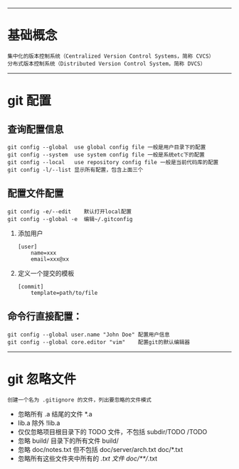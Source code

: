 -------
# 基础概念
    集中化的版本控制系统（Centralized Version Control Systems，简称 CVCS）
    分布式版本控制系统（Distributed Version Control System，简称 DVCS）
 


-------  
# git 配置
## 查询配置信息
    git config --global  use global config file 一般是用户目录下的配置
    git config --system  use system config file 一般是系统etc下的配置
    git config --local   use repository config file 一般是当前代码库的配置
    git config -l/--list 显示所有配置，包含上面三个


## 配置文件配置
    git config -e/--edit    默认打开local配置
    git config --global -e  编辑~/.gitconfig    
1. 添加用户
    ```
    [user]
        name=xxx
        email=xxx@xx
    ```
2. 定义一个提交的模板
    ```
    [commit]
        template=path/to/file
    ```

## 命令行直接配置：
    git config --global user.name "John Doe" 配置用户信息
    git config --global core.editor "vim"    配置git的默认编辑器
 

-------
# git 忽略文件
    创建一个名为 .gitignore 的文件，列出要忽略的文件模式
* 忽略所有 .a 结尾的文件
    *.a 
* lib.a 除外
    !lib.a
* 仅仅忽略项目根目录下的 TODO 文件，不包括 subdir/TODO
    /TODO  
* 忽略 build/ 目录下的所有文件
    build/
* 忽略 doc/notes.txt 但不包括 doc/server/arch.txt
    doc/*.txt
* 忽略所有这些文件夹中所有的 *.txt 文件
    doc/**/*.txt    
